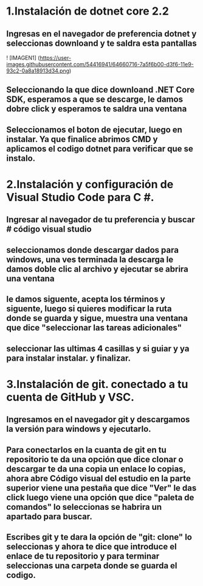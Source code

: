 # 1.Instalación de dotnet core 2.2
## Ingresas en el navegador de preferencia dotnet y seleccionas downloand y te saldra esta pantallas

! [IMAGEN1] (https://user-images.githubusercontent.com/54416941/64660716-7a5f6b00-d3f6-11e9-93c2-0a8a18913d34.png)

## Seleccionando la que dice downloand .NET Core SDK, esperamos a que se descarge, le damos dobre click y esperamos te saldra una ventana 
## Seleccionamos el boton de ejecutar, luego en instalar. Ya que finalice abrimos CMD y aplicamos el codigo dotnet para verificar que se instalo.


# 2.Instalación y configuración de Visual Studio Code para C #.

## Ingresar al navegador de tu preferencia y buscar # código visual studio
## seleccionamos donde descargar dados para windows, una ves terminada la descarga le damos doble clic al archivo y ejecutar se abrira una ventana 
## le damos siguente, acepta los términos y siguente, luego si quieres modificar la ruta donde se guarda y sigue, muestra una ventana que dice "seleccionar las tareas adicionales"
## seleccionar las ultimas 4 casillas y si guiar y ya para instalar instalar. y finalizar.

# 3.Instalación de git. conectado a tu cuenta de GitHub y VSC.

## Ingresamos en el navegador git y descargamos la versión para windows y ejecutarlo.

## Para conectarlos en la cuanta de git en tu repositorio te da una opción que dice clonar o descargar te da una copia un enlace lo copias, ahora abre Código visual del estudio en la parte superior viene una pestaña que dice "Ver" le das click luego viene una opción que dice "paleta de comandos" lo seleccionas se habrira un apartado para buscar.

## Escribes git y te dara la opción de "git: clone" lo seleccionas y ahora te dice que introduce el enlace de tu repositorio y para terminar seleccionas una carpeta donde se guarda el codigo.
